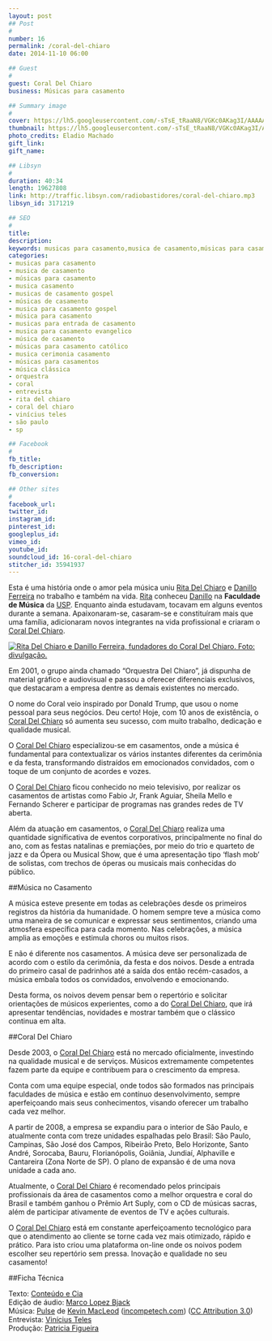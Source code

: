 ```yaml
---
layout: post
## Post
#
number: 16
permalink: /coral-del-chiaro
date: 2014-11-10 06:00

## Guest
#
guest: Coral Del Chiaro
business: Músicas para casamento

## Summary image
#
cover: https://lh5.googleusercontent.com/-sTsE_tRaaN8/VGKc0AKag3I/AAAAAAAABL4/D0jbuUose38/s800/coral-del-chiaro-capa.jpg
thumbnail: https://lh5.googleusercontent.com/-sTsE_tRaaN8/VGKc0AKag3I/AAAAAAAABL4/D0jbuUose38/s800/coral-del-chiaro-capa.jpg
photo_credits: Eladio Machado
gift_link: 
gift_name: 

## Libsyn
#
duration: 40:34
length: 19627808
link: http://traffic.libsyn.com/radiobastidores/coral-del-chiaro.mp3
libsyn_id: 3171219

## SEO
#
title: 
description: 
keywords: musicas para casamento,musica de casamento,músicas para casamento,musica casamento,musicas de casamento gospel,músicas de casamento,musica para casamento gospel,música para casamento,musicas para entrada de casamento,musica para casamento evangelico,música de casamento,músicas para casamento católico,musica cerimonia casamento,músicas para casamentos,música clássica,orquestra,coral,entrevista,rita del chiaro,coral del chiaro,vinícius teles,são paulo, sp
categories:
- musicas para casamento
- musica de casamento
- músicas para casamento
- musica casamento
- musicas de casamento gospel
- músicas de casamento
- musica para casamento gospel
- música para casamento
- musicas para entrada de casamento
- musica para casamento evangelico
- música de casamento
- músicas para casamento católico
- musica cerimonia casamento
- músicas para casamentos
- música clássica
- orquestra
- coral
- entrevista
- rita del chiaro
- coral del chiaro
- vinícius teles
- são paulo
- sp

## Facebook
#
fb_title: 
fb_description: 
fb_conversion: 

## Other sites
#
facebook_url: 
twitter_id: 
instagram_id: 
pinterest_id: 
googleplus_id: 
vimeo_id: 
youtube_id: 
soundcloud_id: 16-coral-del-chiaro
stitcher_id: 35941937
---
```

Esta é uma história onde o amor pela música uniu [Rita Del Chiaro][rdc] e [Danillo Ferreira][dan] no trabalho e também na vida. [Rita][rdc] conheceu [Danillo][dan] na **Faculdade de Música** da [USP][]. Enquanto ainda estudavam, tocavam em alguns eventos durante a semana. Apaixonaram-se, casaram-se e constituíram mais que uma família, adicionaram novos integrantes na vida profissional e criaram o [Coral Del Chiaro][cdc].

[![][foto]][cdc]

Em 2001, o grupo ainda chamado “Orquestra Del Chiaro”, já dispunha de material gráfico e audiovisual e passou a oferecer diferenciais exclusivos, que destacaram a empresa dentre as demais existentes no mercado.

O nome do Coral veio inspirado por Donald Trump, que usou o nome pessoal para seus negócios. Deu certo! Hoje, com 10 anos de existência, o [Coral Del Chiaro][cdc] só aumenta seu sucesso, com muito trabalho, dedicação e qualidade musical.

O [Coral Del Chiaro][cdc] especializou-se em casamentos, onde a música é fundamental para contextualizar os vários instantes diferentes da cerimônia e da festa, transformando distraídos em emocionados convidados, com o toque de um conjunto de acordes e vozes.

O [Coral Del Chiaro][cdc] ficou conhecido no meio televisivo, por realizar os casamentos de artistas como Fabio Jr, Frank Aguiar, Sheila Mello e Fernando Scherer e participar de programas nas grandes redes de TV aberta. 

Além da atuação em casamentos, o [Coral Del Chiaro][cdc] realiza uma quantidade significativa de eventos corporativos, principalmente no final do ano, com as festas natalinas e premiações, por meio do trio e quarteto de jazz e da Ópera ou Musical Show, que é uma apresentação tipo ‘flash mob’ de solistas, com trechos de óperas ou musicais mais conhecidas do público.

##Música no Casamento

A música esteve presente em todas as celebrações desde os primeiros registros da história da humanidade. O homem sempre teve a música como uma maneira de se comunicar e expressar seus sentimentos, criando uma atmosfera específica para cada momento. Nas celebrações, a música amplia as emoções e estimula choros ou muitos risos. 

E não é diferente nos casamentos. A música deve ser personalizada de acordo com o estilo da cerimônia, da festa e dos noivos. Desde a entrada do primeiro casal de padrinhos até a saída dos então recém-casados, a música embala todos os convidados, envolvendo e emocionando.

Desta forma, os noivos devem pensar bem o repertório e solicitar orientações de músicos experientes, como a do [Coral Del Chiaro][cdc], que irá apresentar tendências, novidades e mostrar também que o clássico continua em alta.

##Coral Del Chiaro

Desde 2003, o [Coral Del Chiaro][cdc] está no mercado oficialmente, investindo na qualidade musical e de serviços. Músicos extremamente competentes fazem parte da equipe e contribuem para o crescimento da empresa.

Conta com uma equipe especial, onde todos são formados nas principais faculdades de música e estão em contínuo desenvolvimento, sempre aperfeiçoando mais seus conhecimentos, visando oferecer um trabalho cada vez melhor.

A partir de 2008, a empresa se expandiu para o interior de São Paulo, e atualmente conta com treze unidades espalhadas pelo Brasil: São Paulo, Campinas, São José dos Campos, Ribeirão Preto, Belo Horizonte, Santo André, Sorocaba, Bauru, Florianópolis, Goiânia, Jundiaí, Alphaville e Cantareira (Zona Norte de SP). O plano de expansão é de uma nova unidade a cada ano.

Atualmente, o [Coral Del Chiaro][cdc] é recomendado pelos principais profissionais da área de casamentos como a melhor orquestra e coral do Brasil e também ganhou o Prêmio Art Suply, com o CD de músicas sacras, além de participar ativamente de eventos de TV e ações culturais.

O [Coral Del Chiaro][cdc] está em constante aperfeiçoamento tecnológico para que o atendimento ao cliente se torne cada vez mais otimizado, rápido e prático. Para isto criou uma plataforma on-line onde os noivos podem escolher seu repertório sem pressa. Inovação e qualidade no seu casamento!

##Ficha Técnica

Texto: [Conteúdo e Cia][cia]  
Edição de áudio: [Marco Lopez Bjack][m]  
Música: [Pulse][pm] de [Kevin MacLeod][pm] ([incompetech.com][pm]) ([CC Attribution 3.0][CCA])  
Entrevista: [Vinícius Teles][v]  
Produção: [Patricia Figueira][pf]

[m]: https://www.facebook.com/MarcoLopezOficial
[v]: http://www.viniciusteles.com.br
[cia]: http://conteudoecia.com.br
[pf]: http://www.patriciafigueira.com.br
[CCA]: http://creativecommons.org/licenses/by/3.0/
[pm]: http://incompetech.com/music/royalty-free/index.html?isrc=USUAN1100102

[rdc]: http://www.coraldelchiaro.com.br/maestros/rita-del-chiaro/
[dan]: http://www.coraldelchiaro.com.br/maestros/danillo-ferreira/
[USP]: http://www.usp.br
[cdc]: http://www.coraldelchiaro.com.br/  

[foto]: https://lh3.googleusercontent.com/-Vvy8XfwKI_8/VGKh-9mN-gI/AAAAAAAABMQ/Hs00QFmEF2Y/s800/rita-del-chiaro-e-danillo-ferreira.jpg "Rita Del Chiaro e Danillo Ferreira, fundadores do Coral Del Chiaro. Foto: divulgação."